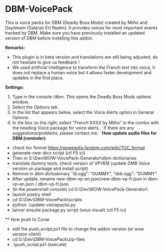 # DBM-VoicePack
This is voice packs for DBM (Deadly Boss Mods) created by Milho and Daydream (Dalaran EU Realm). It provides voices for most important events tracked by DBM. Make sure you have previously installed an updated version of DBM before installing this addon.

**Remarks:**
* This plugin is in beta version and translations are still being adjusted, do not hesitate to give us feedback !
* We used artificial intelligence to transform the French text into voice, it does not replace a human voice but it allows faster development and updates in the first place.

**Settings:**
1. Type in the console /dbm. This opens the Deadly Boss Mods options window.
1. Select the Options tab.
1. In the list that appears below, select the Voice Alerts option in General Options.
1. In the box on the right, select "French XXXX by Milho" in the combo with the heading Voice package for voice alerts.
 
If there are any suggestions/problems, please contact me.
 
**How update audio files for DBM (reminder)**
* check toc format https://wowpedia.fandom.com/wiki/TOC_format
* generate-new-dico script (ctl F5 ici)
* Then in G:\Dev\WOW-VoicePack-Generator\dbm-dictionaries
* translate dummy texts, check version of VPVEM (update DMB Voice version un package and install script)
* Remove in dbm dictioannary "di.ogg": "DUMMY", "didi.ogg": "DUMMY"
* After update, rename new-dbm-vp-en.json/new-dbm-vp-fr.json in dbm-vp-en.json / dbm-vp-fr.json
* (in the powershell console) cd G:\Dev\WOW-VoicePack-Generator\
* launch poetry shell
* cd G:\Dev\DBM-VoicePack\scripts
* python .\update-voicepacks.py
* lancer ensuite package.py script (sous visual) (ctl F5 ici)

** How push to Curse
* edit the push_script.ps1 file to change the addon version (or wow version client)
* cd  G:\Dev\DBM-VoicePack\zip-files
* .\push_script.ps1 (execute)